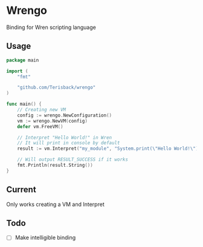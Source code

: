 # Wrengo

Binding for Wren scripting language

## Usage

```go
package main

import (
    "fmt"

    "github.com/Terisback/wrengo"
)

func main() {
    // Creating new VM
    config := wrengo.NewConfiguration()
    vm := wrengo.NewVM(config)
    defer vm.FreeVM()

    // Interpret "Hello World!" in Wren
    // It will print in console by default
    result := vm.Interpret("my_module", "System.print(\"Hello World!\")")

    // Will output RESULT_SUCCESS if it works
    fmt.Println(result.String())
}
```

## Current

Only works creating a VM and Interpret

## Todo

- [ ] Make intelligible binding
